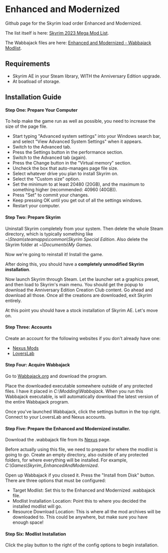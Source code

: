 # Enhanced and Modernized
Github page for the Skyrim load order Enhanced and Modernized.

The list itself is here: [Skyrim 2023 Mega Mod List](https://www.nexusmods.com/skyrimspecialedition/mods/82863).

The Wabbajack files are here: [Enhanced and Modernized - Wabbajack Modlist](https://www.nexusmods.com/skyrimspecialedition/mods/93277).

## Requirements

- Skyrim AE in your Steam library, WITH the Anniversary Edition upgrade.
- At boatload of storage.

## Installation Guide

#### Step One: Prepare Your Computer
To help make the game run as well as possible, you need to increase the size of the page file.

- Start typing "Advanced system settings" into your Windows search bar, and select "View Advanced System Settings" when it appears.
- Switch to the Advanced tab.
- Press the Settings button in the performance section.
- Switch to the Advanced tab (again).
- Press the Change button in the "Virtual memory" section.
- Uncheck the box that auto-manages page file size.
- Select whatever drive you plan to install Skyrim on.
- Select the "Custom size" option.
- Set the minimum to at least 20480 (20GB), and the maximum to something higher (recommended: 40960 (40GB)).
- Press "Set" to commit your changes.
- Keep pressing OK until you get out of all the settings windows.
- Restart your computer.

#### Step Two: Prepare Skyrim
Uninstall Skyrim completely from your system. Then delete the whole Steam directory, which is typically something like *~\Steam\steamapps\common\Skyrim Special Edition*. Also delete the Skyrim folder at *~\Documents\My Games*.

Now we're going to reinstall it! Install the game.

After doing this, you should have a **completely unmodified Skyrim installation**.

Now launch Skyrim through Steam. Let the launcher set a graphics preset, and then load to Skyrim's main menu. You should get the popup to download the Anniversary Edition Creation Club content. Go ahead and download all those. Once all the creations are downloaded, exit Skyrim entirely.

At this point you should have a stock installation of Skyrim AE.
Let's move on.

#### Step Three: Accounts
Create an account for the following websites if you don't already have one:
- [Nexus Mods](https://www.nexusmods.com/)
- [LoversLab](https://www.loverslab.com/)

#### Step Four: Acquire Wabbajack
Go to [Wabbajack.org](https://www.wabbajack.org/) and download the program.

Place the downloaded executable somewhere outside of any protected files. I have it placed in *C:\Modding\Wabbajack*. When you run this Wabbajack executable, is will automatically download the latest version of the entire Wabbajack program.

Once you've launched Wabbajack, click the settings button in the top right. Connect to your LoversLab and Nexus accounts.

#### Step Five: Prepare the Enhanced and Modernized installer.
Download the .wabbajack file from its [Nexus](https://www.nexusmods.com/skyrimspecialedition/mods/93277) page.

Before actually using this file, we need to prepare for where the modlist is going to go.
Create an empty directory, also outside of any protected folders, for where everything will be installed. For example, *C:\Games\Skyrim_EnhancedAndModernized*.

Open up Wabbajack if you closed it. Press the "Install from Disk" button. There are three options that must be configured:
- Target Modlist: Set this to the Enhanced and Modernized .wabbajack file.
- Modlist Installation Location: Point this to where you decided the installed modlist will go.
- Resource Download Location: This is where all the mod archives will be downloaded to. This could be anywhere, but make sure you have enough space!

#### Step Six: Modlist Installation
Click the play button to the right of the config options to begin installation.

